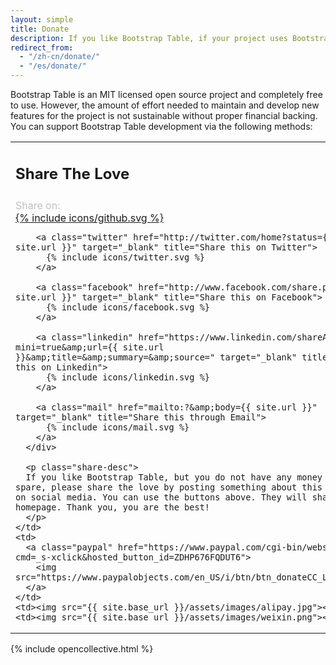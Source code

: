 ```yaml
---
layout: simple
title: Donate
description: If you like Bootstrap Table, if your project uses Bootstrap Table, if you want Bootstrap Table do better...
redirect_from:
  - "/zh-cn/donate/"
  - "/es/donate/"
---
```


Bootstrap Table is an MIT licensed open source project and completely free to use. However, the amount of effort needed to maintain and develop new features for the project is not sustainable without proper financial backing. You can support Bootstrap Table development via the following methods:

<table class="table donate">
<tbody>
  <tr>
    <td><h2>Share The Love</h2></td>
    <td><img src="{{ site.base_url }}/assets/images/paypalLogo.png"></td>
    <td><img src="{{ site.base_url }}/assets/images/alipayLogo.png"></td>
    <td><img src="{{ site.base_url }}/assets/images/weixinLogo.png"></td>
  </tr>
  <tr>
    <td>
      <span style="color: silver;">Share on: </span>
      <div id="share-buttons">
        <a class="github" href="{{ site.repo }}" target="_blank" title="Star this on GitHub">
          {% include icons/github.svg %}
        </a>

        <a class="twitter" href="http://twitter.com/home?status={{ site.url }}" target="_blank" title="Share this on Twitter">
          {% include icons/twitter.svg %}
        </a>

        <a class="facebook" href="http://www.facebook.com/share.php?u={{ site.url }}" target="_blank" title="Share this on Facebook">
          {% include icons/facebook.svg %}
        </a>

        <a class="linkedin" href="https://www.linkedin.com/shareArticle?mini=true&amp;url={{ site.url }}&amp;title=&amp;summary=&amp;source=" target="_blank" title="Share this on Linkedin">
          {% include icons/linkedin.svg %}
        </a>

        <a class="mail" href="mailto:?&amp;body={{ site.url }}" target="_blank" title="Share this through Email">
          {% include icons/mail.svg %}
        </a>
      </div>

      <p class="share-desc">
      If you like Bootstrap Table, but you do not have any money to spare, please share the love by posting something about this website on social media. You can use the buttons above. They will share the homepage. Thank you, you are the best!
      </p>
    </td>
    <td>
      <a class="paypal" href="https://www.paypal.com/cgi-bin/webscr?cmd=_s-xclick&hosted_button_id=ZDHP676FQDUT6">
        <img src="https://www.paypalobjects.com/en_US/i/btn/btn_donateCC_LG.gif">
      </a>
    </td>
    <td><img src="{{ site.base_url }}/assets/images/alipay.jpg"></td>
    <td><img src="{{ site.base_url }}/assets/images/weixin.png"></td>
  </tr>
</tbody>
</table>

{% include opencollective.html %}
